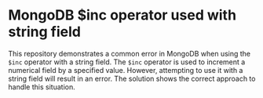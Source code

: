 # MongoDB $inc operator used with string field

This repository demonstrates a common error in MongoDB when using the `$inc` operator with a string field. The `$inc` operator is used to increment a numerical field by a specified value. However, attempting to use it with a string field will result in an error.  The solution shows the correct approach to handle this situation.
